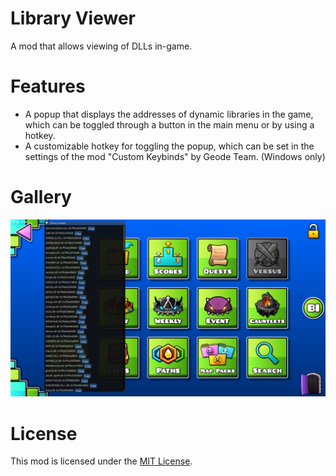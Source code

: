 # Library Viewer
A mod that allows viewing of DLLs in-game.

# Features
- A popup that displays the addresses of dynamic libraries in the game, which can be toggled through a button in the main menu or by using a hotkey.
- A customizable hotkey for toggling the popup, which can be set in the settings of the mod "Custom Keybinds" by Geode Team. (Windows only)

# Gallery
![Library Viewer](./resources/library-viewer.png)

# License
This mod is licensed under the [MIT License](./LICENSE).
